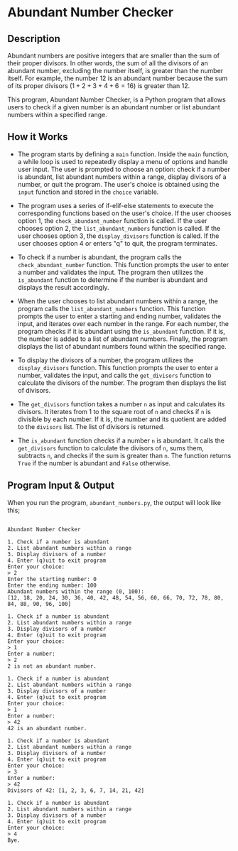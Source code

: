 # Abundant Number Checker

## Description

Abundant numbers are positive integers that are smaller than the sum of their proper divisors. In other words, the sum of all the divisors of an abundant number, excluding the number itself, is greater than the number itself. For example, the number $12$ is an abundant number because the sum of its proper divisors ($1 + 2 + 3 + 4 + 6 = 16$) is greater than $12$.

This program, Abundant Number Checker, is a Python program that allows users to check if a given number is an abundant number or list abundant numbers within a specified range.

## How it Works

- The program starts by defining a `main` function. Inside the `main` function, a while loop is used to repeatedly display a menu of options and handle user input. The user is prompted to choose an option: check if a number is abundant, list abundant numbers within a range, display divisors of a number, or quit the program. The user's choice is obtained using the `input` function and stored in the `choice` variable.

- The program uses a series of if-elif-else statements to execute the corresponding functions based on the user's choice. If the user chooses option 1, the `check_abundant_number` function is called. If the user chooses option 2, the `list_abundant_numbers` function is called. If the user chooses option 3, the `display_divisors` function is called. If the user chooses option 4 or enters "q" to quit, the program terminates.

- To check if a number is abundant, the program calls the `check_abundant_number` function. This function prompts the user to enter a number and validates the input. The program then utilizes the `is_abundant` function to determine if the number is abundant and displays the result accordingly.

- When the user chooses to list abundant numbers within a range, the program calls the `list_abundant_numbers` function. This function prompts the user to enter a starting and ending number, validates the input, and iterates over each number in the range. For each number, the program checks if it is abundant using the `is_abundant` function. If it is, the number is added to a list of abundant numbers. Finally, the program displays the list of abundant numbers found within the specified range.

- To display the divisors of a number, the program utilizes the `display_divisors` function. This function prompts the user to enter a number, validates the input, and calls the `get_divisors` function to calculate the divisors of the number. The program then displays the list of divisors.

- The `get_divisors` function takes a number `n` as input and calculates its divisors. It iterates from 1 to the square root of `n` and checks if `n` is divisible by each number. If it is, the number and its quotient are added to the `divisors` list. The list of divisors is returned.

- The `is_abundant` function checks if a number `n` is abundant. It calls the `get_divisors` function to calculate the divisors of `n`, sums them, subtracts `n`, and checks if the sum is greater than `n`. The function returns `True` if the number is abundant and `False` otherwise.



## Program Input & Output

When you run the program, `abundant_numbers.py`, the output will look like this;

```

Abundant Number Checker

1. Check if a number is abundant
2. List abundant numbers within a range
3. Display divisors of a number
4. Enter (q)uit to exit program
Enter your choice:
> 2
Enter the starting number: 0
Enter the ending number: 100
Abundant numbers within the range (0, 100):
[12, 18, 20, 24, 30, 36, 40, 42, 48, 54, 56, 60, 66, 70, 72, 78, 80, 84, 88, 90, 96, 100]

1. Check if a number is abundant
2. List abundant numbers within a range
3. Display divisors of a number
4. Enter (q)uit to exit program
Enter your choice:
> 1
Enter a number:
> 2
2 is not an abundant number.

1. Check if a number is abundant
2. List abundant numbers within a range
3. Display divisors of a number
4. Enter (q)uit to exit program
Enter your choice:
> 1
Enter a number:
> 42
42 is an abundant number.

1. Check if a number is abundant
2. List abundant numbers within a range
3. Display divisors of a number
4. Enter (q)uit to exit program
Enter your choice:
> 3
Enter a number:
> 42
Divisors of 42: [1, 2, 3, 6, 7, 14, 21, 42]

1. Check if a number is abundant
2. List abundant numbers within a range
3. Display divisors of a number
4. Enter (q)uit to exit program
Enter your choice:
> 4
Bye.
```